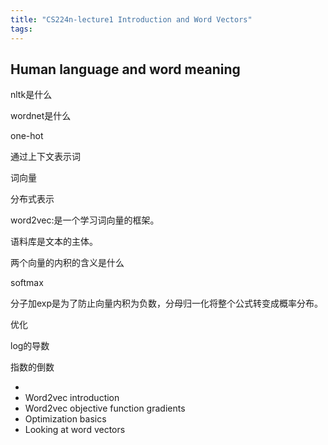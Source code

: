 ```yaml
---
title: "CS224n-lecture1 Introduction and Word Vectors"
tags:
---
```


## Human language and word meaning

nltk是什么

wordnet是什么

one-hot

通过上下文表示词

词向量

分布式表示

word2vec:是一个学习词向量的框架。

语料库是文本的主体。

两个向量的内积的含义是什么

softmax

分子加exp是为了防止向量内积为负数，分母归一化将整个公式转变成概率分布。

优化

log的导数

指数的倒数

* 
* Word2vec introduction
* Word2vec objective function gradients
* Optimization basics
* Looking at word vectors